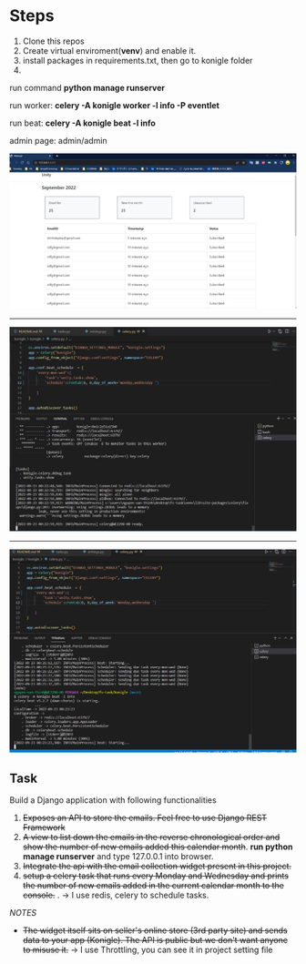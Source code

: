 # Steps
1. Clone this repos
2. Create virtual enviroment(**venv**) and enable it.
3. install packages in requirements.txt, then go to konigle folder
4. 
run command **python manage runserver**     

run worker: **celery -A konigle worker -l info -P eventlet**     

run beat: **celery -A konigle beat -l info**      


admin page: admin/admin

![Views](assets/view.JPG)   

<hr>

![worker](assets/worker.JPG)

<hr>

![beat](assets/celery_beat.JPG)


## Task
Build a Django application with following functionalities
1. ~~Exposes an API to store the emails. Feel free to use Django REST Framework~~
2. ~~A view to list down the emails in the reverse chronological order and show the number of new emails added this calendar month~~. **run python manage runserver** and type 127.0.0.1 into browser.
3. ~~Integrate the api with the email collection widget present in this project.~~
4. ~~setup a celery task that runs every Monday and Wednesday and prints the number of new emails added in the current calendar month to the console.~~ . -> I use redis, celery to schedule tasks. 

 _NOTES_
 - ~~The widget itself sits on seller's online store (3rd party site) and sends data to your app (Konigle). The API is public but we don't want anyone to misuse it.~~ -> I use Throttling, you can see it in project setting file



